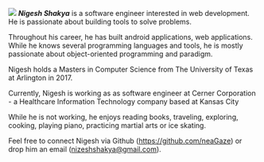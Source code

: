 ![](/img/ocean.jpg)  **_Nigesh Shakya_** is a software engineer interested in web development. He is passionate about building tools to solve problems.

Throughout his career, he has built android applications, web applications. While he knows several programming languages and tools, he is mostly passionate about object-oriented programming and paradigm.

Nigesh holds a Masters in Computer Science from The University of Texas at Arlington in 2017.

Currently, Nigesh is working as as software engineer at Cerner Corporation - a Healthcare Information Technology company based at Kansas City

While he is not working, he enjoys reading books, traveling, exploring, cooking, playing piano, practicing martial arts or ice skating.

Feel free to connect Nigesh via Github (https://github.com/neaGaze) or drop him an email (nizeshshakya@gmail.com).

